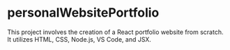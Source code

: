 # personalWebsitePortfolio
This project involves the creation of a React portfolio website from scratch. It utilizes HTML, CSS, Node.js, VS Code, and JSX.
